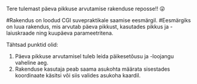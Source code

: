 Tere tulemast päeva pikkuse arvutamise rakenduse reposse!! 😜

#Rakendus on loodud CGI suvepraktikale saamise eesmärgil.
#Eesmärgiks on luua rakendus, mis arvutab päeva pikkust, kasutades pikkus ja -laiuskraade ning kuupäeva parameetritena.

Tähtsad punktid olid:

1. Päeva pikkuse arvutamisel tuleb leida päikesetõusu ja -loojangu vaheline aeg.
2. Rakenduse kasutaja peab saama asukohta määrata sisestades koordinaate käsitsi või siis valides asukoha kaardil.
